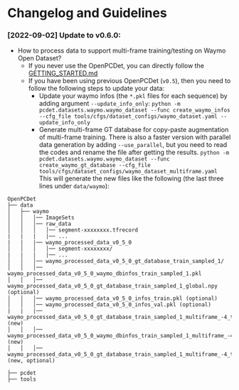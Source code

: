 # Changelog and Guidelines

### [2022-09-02] Update to v0.6.0:

- How to process data to support multi-frame training/testing on Waymo Open Dataset?
  - If you never use the OpenPCDet, you can directly follow the
    [GETTING_STARTED.md](GETTING_STARTED.md)
  - If you have been using previous OpenPCDet (`v0.5`), then you need to follow the following steps
    to update your data:
    - Update your waymo infos (the `*.pkl` files for each sequence) by adding argument
      `--update_info_only`:
      `python -m pcdet.datasets.waymo.waymo_dataset --func create_waymo_infos --cfg_file tools/cfgs/dataset_configs/waymo_dataset.yaml --update_info_only`
    - Generate multi-frame GT database for copy-paste augmentation of multi-frame training. There is
      also a faster version with parallel data generation by adding `--use_parallel`, but you need
      to read the codes and rename the file after getting the results.
      `python -m pcdet.datasets.waymo.waymo_dataset --func create_waymo_gt_database --cfg_file tools/cfgs/dataset_configs/waymo_dataset_multiframe.yaml`
      This will generate the new files like the following (the last three lines under `data/waymo`):

```
OpenPCDet
├── data
│   ├── waymo
│   │   │── ImageSets
│   │   │── raw_data
│   │   │   │── segment-xxxxxxxx.tfrecord
|   |   |   |── ...
|   |   |── waymo_processed_data_v0_5_0
│   │   │   │── segment-xxxxxxxx/
|   |   |   |── ...
│   │   │── waymo_processed_data_v0_5_0_gt_database_train_sampled_1/
│   │   │── waymo_processed_data_v0_5_0_waymo_dbinfos_train_sampled_1.pkl
│   │   │── waymo_processed_data_v0_5_0_gt_database_train_sampled_1_global.npy (optional)
│   │   │── waymo_processed_data_v0_5_0_infos_train.pkl (optional)
│   │   │── waymo_processed_data_v0_5_0_infos_val.pkl (optional)
|   |   |── waymo_processed_data_v0_5_0_gt_database_train_sampled_1_multiframe_-4_to_0 (new)
│   │   │── waymo_processed_data_v0_5_0_waymo_dbinfos_train_sampled_1_multiframe_-4_to_0.pkl (new)
│   │   │── waymo_processed_data_v0_5_0_gt_database_train_sampled_1_multiframe_-4_to_0_global.np  (new, optional)
 
├── pcdet
├── tools
```
